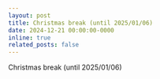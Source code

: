 ```yaml
---
layout: post
title: Christmas break (until 2025/01/06)
date: 2024-12-21 00:00:00-0000
inline: true
related_posts: false
---
```


Christmas break (until 2025/01/06)